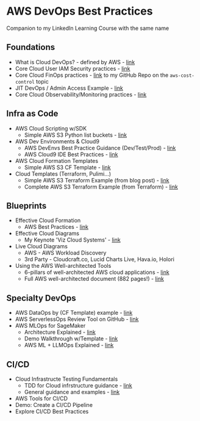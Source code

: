 # AWS DevOps Best Practices

Companion to my LinkedIn Learning Course with the same name

## Foundations

- What is Cloud DevOps? - defined by AWS - [link](https://aws.amazon.com/devops/what-is-devops/)
- Core Cloud User IAM Security practices - [link](https://aws.amazon.com/iam/resources/best-practices/)
- Core Cloud FinOps practices - [link](https://github.com/lynnlangit/aws-cost-control) to my GitHub Repo on the `aws-cost-control` topic
- JIT DevOps / Admin Access Example - [link](https://aws.amazon.com/blogs/apn/just-in-time-least-privileged-access-to-aws-administrative-roles-with-okta-and-aws-identity-center)
- Core Cloud Observability/Monitoring practices - [link](https://aws.amazon.com/cloudops/monitoring-and-observability)

## Infra as Code
- AWS Cloud Scripting w/SDK
  - Simple AWS S3 Python list buckets - [link](https://github.com/awsdocs/aws-doc-sdk-examples/blob/main/python/example_code/s3/s3_basics/hello.py)
- AWS Dev Environments & Cloud9
  - AWS DevEnvs Best Practice Guidance (Dev/Test/Prod) - [link](https://docs.aws.amazon.com/cdk/v2/guide/best-practices.html)
  - AWS Cloud9 IDE Best Practices - [link](https://docs.aws.amazon.com/cloud9/latest/user-guide/ide.html)
- AWS Cloud Formation Templates
  - Simple AWS S3 CF Template - [link](https://docs.aws.amazon.com/AWSCloudFormation/latest/UserGuide/quickref-s3.html)
- Cloud Templates (Terraform, Pulimi...)
  - Simple AWS S3 Terraform Example (from blog post) - [link](https://blog.purestorage.com/purely-informational/how-to-create-an-s3-bucket-with-terraform/)
  - Complete AWS S3 Terraform Example (from Terraform) - [link](https://github.com/terraform-aws-modules/terraform-aws-s3-bucket/tree/v4.0.1/examples/complete)

## Blueprints
- Effective Cloud Formation
  - AWS Best Practices - [link](https://docs.aws.amazon.com/AWSCloudFormation/latest/UserGuide/best-practices.html)
- Effective Cloud Diagrams
  - My Keynote 'Viz Cloud Systems' - [link](https://www.youtube.com/watch?v=HHitdmje1ok)
- Live Cloud Diagrams
  - AWS - AWS Workload Discovery
  - 3rd Party - Cloudcraft.co, Lucid Charts Live, Hava.io, Holori 
- Using the AWS Well-architected Tools
  - 6-pillars of well-architected AWS cloud applications - [link](https://aws.amazon.com/blogs/apn/the-6-pillars-of-the-aws-well-architected-framework/)
  - Full AWS well-architected document (882 pages!) - [link](https://docs.aws.amazon.com/wellarchitected/latest/framework/welcome.html)

## Specialty DevOps
- AWS DataOps by (CF Template) example - [link](https://aws.amazon.com/blogs/big-data/build-a-dataops-platform-to-break-silos-between-engineers-and-analysts/)
- AWS ServerlessOps Review Tool on GitHub - [link](https://github.com/aws-samples/serverless-ops-review)
- AWS MLOps for SageMaker
  - Architecture Explained - [link](https://aws.amazon.com/sagemaker/mlops)
  - Demo Walkthrough w/Template - [link](https://docs.aws.amazon.com/sagemaker/latest/dg/sagemaker-projects-walkthrough.html)
  - AWS ML + LLMOps Explained - [link](https://aws.amazon.com/blogs/machine-learning/operationalize-llm-evaluation-at-scale-using-amazon-sagemaker-clarify-and-mlops-services/)

## CI/CD
- Cloud Infrastructe Testing Fundamentals
    - TDD for Cloud infrstructure guidance - [link](https://docs.aws.amazon.com/prescriptive-guidance/latest/best-practices-cdk-typescript-iac/development-best-practices.html)
    - General guidance and examples - [link](https://docs.aws.amazon.com/cdk/v2/guide/testing.html)
- AWS Tools for CI/CD
- Demo: Create a CI/CD Pipeline
- Explore CI/CD Best Practices
